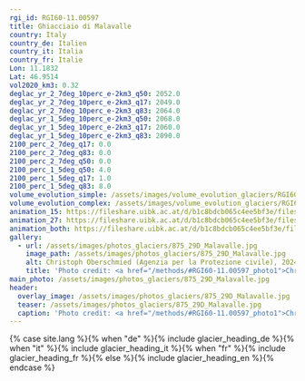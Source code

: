```yaml
---
rgi_id: RGI60-11.00597
title: Ghiacciaio di Malavalle
country: Italy
country_de: Italien
country_it: Italia
country_fr: Italie
Lon: 11.1832
Lat: 46.9514
vol2020_km3: 0.32
deglac_yr_2_7deg_10perc_e-2km3_q50: 2052.0
deglac_yr_2_7deg_10perc_e-2km3_q17: 2049.0
deglac_yr_2_7deg_10perc_e-2km3_q83: 2064.0
deglac_yr_1_5deg_10perc_e-2km3_q50: 2068.0
deglac_yr_1_5deg_10perc_e-2km3_q17: 2060.0
deglac_yr_1_5deg_10perc_e-2km3_q83: 2090.0
2100_perc_2_7deg_q17: 0.0
2100_perc_2_7deg_q83: 0.0
2100_perc_2_7deg_q50: 0.0
2100_perc_1_5deg_q50: 4.0
2100_perc_1_5deg_q17: 1.0
2100_perc_1_5deg_q83: 8.0
volume_evolution_simple: /assets/images/volume_evolution_glaciers/RGI60-11.00597_simple_en.png
volume_evolution_complex: /assets/images/volume_evolution_glaciers/RGI60-11.00597_complex_en.png
animation_15: https://fileshare.uibk.ac.at/d/b1c8bdcb065c4ee5bf3e/files/?p=%2FRGI60-11.00597_%2B1.5%C2%B0C.mp4&dl=1
animation_27: https://fileshare.uibk.ac.at/d/b1c8bdcb065c4ee5bf3e/files/?p=%2FRGI60-11.00597_%2B2.7%C2%B0C.mp4&dl=1
animation_both: https://fileshare.uibk.ac.at/d/b1c8bdcb065c4ee5bf3e/files/?p=%2FRGI60-11.00597_both.mp4&dl=1
gallery:
  - url: /assets/images/photos_glaciers/875_29D_Malavalle.jpg
    image_path: /assets/images/photos_glaciers/875_29D_Malavalle.jpg
    alt: Christoph Oberschmied (Agenzia per la Protezione civile), 2024
    title: 'Photo credit: <a href="/methods/#RGI60-11.00597_photo1">Christoph Oberschmied (Agenzia per la Protezione civile), 2024</a>'
main_photo: /assets/images/photos_glaciers/875_29D_Malavalle.jpg
header:
  overlay_image: /assets/images/photos_glaciers/875_29D_Malavalle.jpg
  teaser: /assets/images/photos_glaciers/875_29D_Malavalle.jpg
  caption: 'Photo credit: <a href="/methods/#RGI60-11.00597_photo1">Christoph Oberschmied (Agenzia per la Protezione civile), 2024</a>'
---
```

{% case site.lang %}{% when "de" %}{% include glacier_heading_de %}{% when "it" %}{% include glacier_heading_it %}{% when "fr" %}{% include glacier_heading_fr %}{% else %}{% include glacier_heading_en %}{% endcase %}